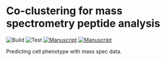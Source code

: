 # Co-clustering for mass spectrometry peptide analysis

![Build](https://github.com/meyer-lab/resistance-MS/workflows/Build/badge.svg)
![Test](https://github.com/meyer-lab/resistance-MS/workflows/Test/badge.svg)
[![Manuscript](https://img.shields.io/static/v1?label=manuscript&message=method&color=blue)](https://meyer-lab.github.io/resistance-MS/method/manuscript.html)
[![Manuscript](https://img.shields.io/static/v1?label=manuscript&message=biology&color=blue)](https://meyer-lab.github.io/resistance-MS/biol/manuscript.html)

Predicting cell phenotype with mass spec data.
